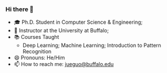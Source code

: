 ### Hi there 👋

<!--
**COD1995/COD1995** is a ✨ _special_ ✨ repository because its `README.md` (this file) appears on your GitHub profile.

Here are some ideas to get you started:
-->
- 🎓 Ph.D. Student in Computer Science & Engineering;
- 🏫 Instructor at the University at Buffalo;
- 📚 Courses Taught
  - Deep Learning; Machine Learning; Introduction to Pattern Recognition
- 😄 Pronouns: He/Him
- 📫 How to reach me: jueguo@buffalo.edu

